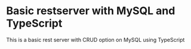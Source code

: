 # Basic restserver with MySQL and TypeScript

This is a basic rest server with CRUD option on MySQL using TypeScript
